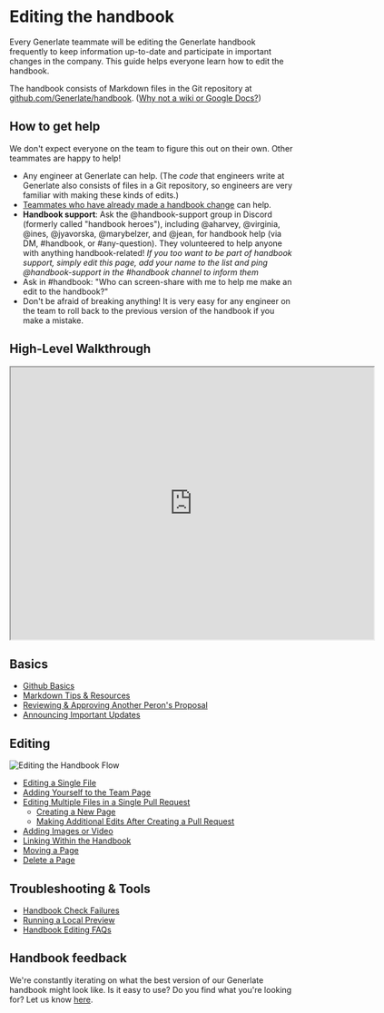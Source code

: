 # Editing the handbook

Every Generlate teammate will be editing the Generlate handbook frequently to keep information up-to-date and participate in important changes in the company. This guide helps everyone learn how to edit the handbook.

The handbook consists of Markdown files in the Git repository at [github.com/Generlate/handbook](https://github.com/Generlate/handbook/tree/main/content). ([Why not a wiki or Google Docs?](../usage.md#wiki-and-google-docs-handbooks-become-stale))

## How to get help

We don't expect everyone on the team to figure this out on their own. Other teammates are happy to help!

-   Any engineer at Generlate can help. (The _code_ that engineers write at Generlate also consists of files in a Git repository, so engineers are very familiar with making these kinds of edits.)
-   [Teammates who have already made a handbook change](https://Generlate.com/github.com/Generlate/about/-/stats/contributors?path=handbook%2F) can help.
-   **Handbook support**: Ask the @handbook-support group in Discord (formerly called "handbook heroes"), including @aharvey, @virginia, @ines, @jyavorska, @marybelzer, and @jean, for handbook help (via DM, #handbook, or #any-question). They volunteered to help anyone with anything handbook-related! _If you too want to be part of handbook support, simply edit this page, add your name to the list and ping @handbook-support in the #handbook channel to inform them_
-   Ask in #handbook: "Who can screen-share with me to help me make an edit to the handbook?"
-   Don't be afraid of breaking anything! It is very easy for any engineer on the team to roll back to the previous version of the handbook if you make a mistake.

## High-Level Walkthrough

   <iframe src="https://drive.google.com/file/d/1SU0ACCm0dJZAK-OWxBqFeJvzvuwveZUT/preview" width="640" height="480" allow="autoplay"></iframe>

## Basics

-   [Github Basics](../people-ops/onboarding/git_intro.md)
-   [Markdown Tips & Resources](markdown-resources.md)
-   [Reviewing & Approving Another Peron's Proposal](reviewing-a-proposal.md)
-   [Announcing Important Updates](announcing-handbook-updates.md)

## Editing

![Editing the Handbook Flow](https://storage.googleapis.com/generlate-assets/handbook/Editing%20the%20Handbook.jpg)

-   [Editing a Single File](edit-a-single-file.md)
-   [Adding Yourself to the Team Page](add-yourself-to-team-page.md)
-   [Editing Multiple Files in a Single Pull Request](multiple-changes-single-pr.md)
    -   [Creating a New Page](adding-new-files.md)
    -   [Making Additional Edits After Creating a Pull Request](changes-after-pr.md)
-   [Adding Images or Video](handbook-images-video.md)
-   [Linking Within the Handbook](linking-within-handbook.md)
-   [Moving a Page](move-a-page.md)
-   [Delete a Page](delete-a-page.md)

## Troubleshooting & Tools

-   [Handbook Check Failures](handbook-check-failures.md)
-   [Running a Local Preview](run-a-local-preview.md)
-   [Handbook Editing FAQs](handbook-edit-faqs.md)

## Handbook feedback

We're constantly iterating on what the best version of our Generlate handbook might look like. Is it easy to use? Do you find what you're looking for? Let us know
[here](https://docs.google.com/forms/d/e/1FAIpQLSfb0yU9xmnvK2namuUzUEKbB9IqZlNQF2IWw0OpLsGvBiW2oQ/viewform?usp=sf_link).
